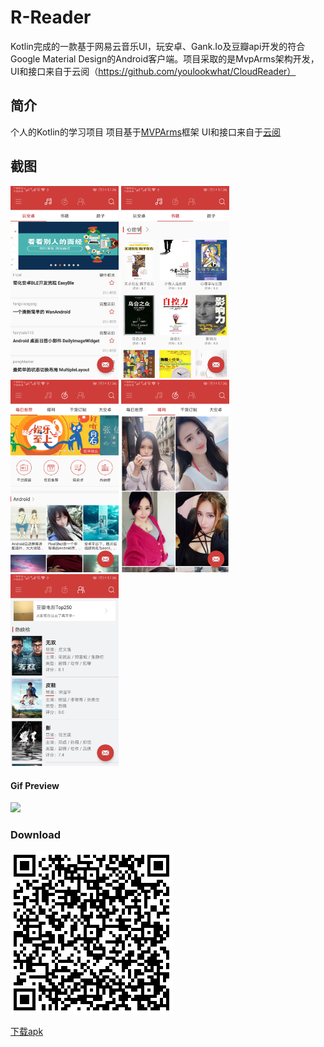 # R-Reader
Kotlin完成的一款基于网易云音乐UI，玩安卓、Gank.Io及豆瓣api开发的符合Google Material Design的Android客户端。项目采取的是MvpArms架构开发，UI和接口来自于云阅（https://github.com/youlookwhat/CloudReader）

## 简介
个人的Kotlin的学习项目
项目基于[MVPArms](https://github.com/JessYanCoding/MVPArms/)框架
UI和接口来自于[云阅](https://github.com/youlookwhat/CloudReader)

## 截图

<img width="173" height=“274” src="https://github.com/Roc-egg/R-Reader/blob/master/file/1.jpg"></img>
<img width="173" height=“274” src="https://github.com/Roc-egg/R-Reader/blob/master/file/2.jpg"></img>
<img width="173" height=“274” src="https://github.com/Roc-egg/R-Reader/blob/master/file/3.jpg"></img>
<img width="173" height=“274” src="https://github.com/Roc-egg/R-Reader/blob/master/file/4.jpg"></img>
<img width="173" height=“274” src="https://github.com/Roc-egg/R-Reader/blob/master/file/5.jpg"></img>

#### Gif Preview

<img width="320" height=“590” src="https://github.com/Roc-egg/R-Reader/blob/master/file/home.gif"></img>


### Download

<img width="260" height=“260” src="https://github.com/Roc-egg/R-Reader/blob/master/file/ewm.png"></img>

[下载apk](https://github.com/Roc-egg/R-Reader/raw/master/file/app-debug.apk)